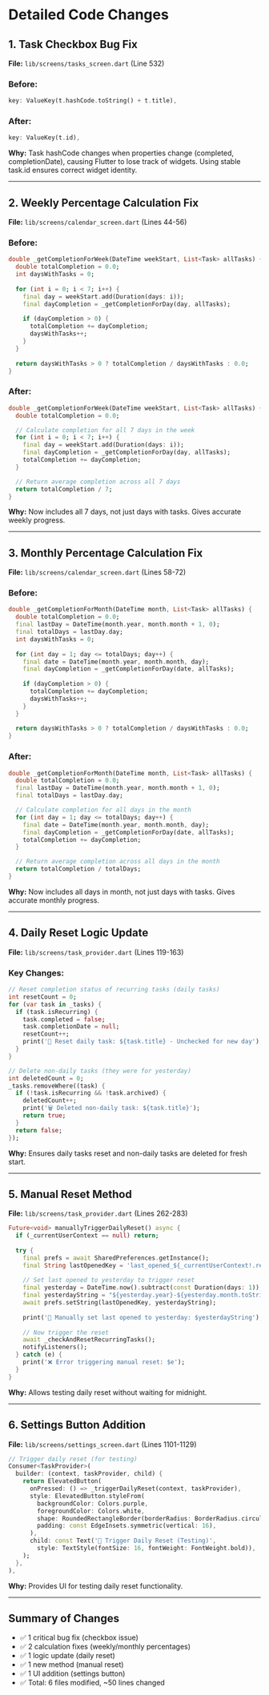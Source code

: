 # Detailed Code Changes

## 1. Task Checkbox Bug Fix
**File:** `lib/screens/tasks_screen.dart` (Line 532)

### Before:
```dart
key: ValueKey(t.hashCode.toString() + t.title),
```

### After:
```dart
key: ValueKey(t.id),
```

**Why:** Task hashCode changes when properties change (completed, completionDate), causing Flutter to lose track of widgets. Using stable task.id ensures correct widget identity.

---

## 2. Weekly Percentage Calculation Fix
**File:** `lib/screens/calendar_screen.dart` (Lines 44-56)

### Before:
```dart
double _getCompletionForWeek(DateTime weekStart, List<Task> allTasks) {
  double totalCompletion = 0.0;
  int daysWithTasks = 0;
  
  for (int i = 0; i < 7; i++) {
    final day = weekStart.add(Duration(days: i));
    final dayCompletion = _getCompletionForDay(day, allTasks);
    
    if (dayCompletion > 0) {
      totalCompletion += dayCompletion;
      daysWithTasks++;
    }
  }
  
  return daysWithTasks > 0 ? totalCompletion / daysWithTasks : 0.0;
}
```

### After:
```dart
double _getCompletionForWeek(DateTime weekStart, List<Task> allTasks) {
  double totalCompletion = 0.0;

  // Calculate completion for all 7 days in the week
  for (int i = 0; i < 7; i++) {
    final day = weekStart.add(Duration(days: i));
    final dayCompletion = _getCompletionForDay(day, allTasks);
    totalCompletion += dayCompletion;
  }

  // Return average completion across all 7 days
  return totalCompletion / 7;
}
```

**Why:** Now includes all 7 days, not just days with tasks. Gives accurate weekly progress.

---

## 3. Monthly Percentage Calculation Fix
**File:** `lib/screens/calendar_screen.dart` (Lines 58-72)

### Before:
```dart
double _getCompletionForMonth(DateTime month, List<Task> allTasks) {
  double totalCompletion = 0.0;
  final lastDay = DateTime(month.year, month.month + 1, 0);
  final totalDays = lastDay.day;
  int daysWithTasks = 0;
  
  for (int day = 1; day <= totalDays; day++) {
    final date = DateTime(month.year, month.month, day);
    final dayCompletion = _getCompletionForDay(date, allTasks);
    
    if (dayCompletion > 0) {
      totalCompletion += dayCompletion;
      daysWithTasks++;
    }
  }
  
  return daysWithTasks > 0 ? totalCompletion / daysWithTasks : 0.0;
}
```

### After:
```dart
double _getCompletionForMonth(DateTime month, List<Task> allTasks) {
  double totalCompletion = 0.0;
  final lastDay = DateTime(month.year, month.month + 1, 0);
  final totalDays = lastDay.day;

  // Calculate completion for all days in the month
  for (int day = 1; day <= totalDays; day++) {
    final date = DateTime(month.year, month.month, day);
    final dayCompletion = _getCompletionForDay(date, allTasks);
    totalCompletion += dayCompletion;
  }

  // Return average completion across all days in the month
  return totalCompletion / totalDays;
}
```

**Why:** Now includes all days in month, not just days with tasks. Gives accurate monthly progress.

---

## 4. Daily Reset Logic Update
**File:** `lib/screens/task_provider.dart` (Lines 119-163)

### Key Changes:
```dart
// Reset completion status of recurring tasks (daily tasks)
int resetCount = 0;
for (var task in _tasks) {
  if (task.isRecurring) {
    task.completed = false;
    task.completionDate = null;
    resetCount++;
    print('🔄 Reset daily task: ${task.title} - Unchecked for new day');
  }
}

// Delete non-daily tasks (they were for yesterday)
int deletedCount = 0;
_tasks.removeWhere((task) {
  if (!task.isRecurring && !task.archived) {
    deletedCount++;
    print('🗑️ Deleted non-daily task: ${task.title}');
    return true;
  }
  return false;
});
```

**Why:** Ensures daily tasks reset and non-daily tasks are deleted for fresh start.

---

## 5. Manual Reset Method
**File:** `lib/screens/task_provider.dart` (Lines 262-283)

```dart
Future<void> manuallyTriggerDailyReset() async {
  if (_currentUserContext == null) return;
  
  try {
    final prefs = await SharedPreferences.getInstance();
    final String lastOpenedKey = 'last_opened_${_currentUserContext!.replaceAll(RegExp(r'[^a-zA-Z0-9]'), '_')}';
    
    // Set last opened to yesterday to trigger reset
    final yesterday = DateTime.now().subtract(const Duration(days: 1));
    final yesterdayString = "${yesterday.year}-${yesterday.month.toString().padLeft(2, '0')}-${yesterday.day.toString().padLeft(2, '0')}";
    await prefs.setString(lastOpenedKey, yesterdayString);
    
    print('🧪 Manually set last opened to yesterday: $yesterdayString');
    
    // Now trigger the reset
    await _checkAndResetRecurringTasks();
    notifyListeners();
  } catch (e) {
    print('❌ Error triggering manual reset: $e');
  }
}
```

**Why:** Allows testing daily reset without waiting for midnight.

---

## 6. Settings Button Addition
**File:** `lib/screens/settings_screen.dart` (Lines 1101-1129)

```dart
// Trigger daily reset (for testing)
Consumer<TaskProvider>(
  builder: (context, taskProvider, child) {
    return ElevatedButton(
      onPressed: () => _triggerDailyReset(context, taskProvider),
      style: ElevatedButton.styleFrom(
        backgroundColor: Colors.purple,
        foregroundColor: Colors.white,
        shape: RoundedRectangleBorder(borderRadius: BorderRadius.circular(16)),
        padding: const EdgeInsets.symmetric(vertical: 16),
      ),
      child: const Text('🧪 Trigger Daily Reset (Testing)', 
        style: TextStyle(fontSize: 16, fontWeight: FontWeight.bold)),
    );
  },
),
```

**Why:** Provides UI for testing daily reset functionality.

---

## Summary of Changes
- ✅ 1 critical bug fix (checkbox issue)
- ✅ 2 calculation fixes (weekly/monthly percentages)
- ✅ 1 logic update (daily reset)
- ✅ 1 new method (manual reset)
- ✅ 1 UI addition (settings button)
- ✅ Total: 6 files modified, ~50 lines changed

